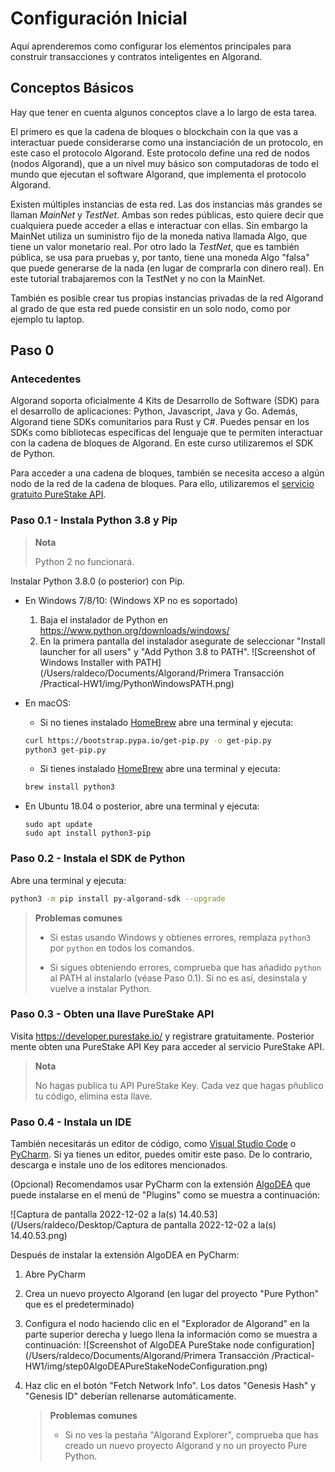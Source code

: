 # Configuración Inicial

Aquí aprenderemos como configurar los elementos principales para construir transacciones y contratos inteligentes en Algorand.

## Conceptos Básicos

Hay que tener en cuenta algunos conceptos clave a lo largo de esta tarea.

El primero es que la cadena de bloques o blockchain con la que vas a interactuar puede considerarse como una instanciación de un protocolo, en este caso el protocolo Algorand. Este protocolo define una red de nodos (nodos Algorand), que a un nivel muy básico son computadoras de todo el mundo que ejecutan el software Algorand, que implementa el protocolo Algorand. 

Existen múltiples instancias de esta red. Las dos instancias más grandes se llaman *MainNet* y *TestNet*. Ambas son redes públicas, esto quiere decir que  cualquiera puede acceder a ellas e interactuar con ellas. Sin embargo la MainNet utiliza un suministro fijo de la moneda nativa llamada Algo, que tiene un valor monetario real. Por otro lado la *TestNet*, que es también pública, se usa para pruebas y, por tanto, tiene una moneda Algo "falsa" que puede generarse de la nada (en lugar de comprarla con dinero real). En este tutorial trabajaremos con la TestNet y no con la MainNet.

También es posible crear tus propias instancias privadas de la red Algorand al grado de que esta red puede consistir en un solo nodo, como por ejemplo tu laptop.

## Paso 0

### Antecedentes

Algorand soporta oficialmente 4 Kits de Desarrollo de Software (SDK) para el desarrollo de aplicaciones: Python, Javascript, Java y Go. Además, Algorand tiene SDKs comunitarios para Rust y C#. Puedes pensar en los SDKs como bibliotecas específicas del lenguaje que te permiten interactuar con la cadena de bloques de Algorand. En este curso utilizaremos el SDK de Python. 

Para acceder a una cadena de bloques, también se necesita acceso a algún nodo de la red de la cadena de bloques. Para ello, utilizaremos el [servicio gratuito PureStake API](https://www.purestake.com/technology/algorand-api/).

### Paso 0.1 - Instala Python 3.8 y Pip

> **Nota**
>
> Python 2 no funcionará.

Instalar Python 3.8.0 (o posterior) con Pip.

* En Windows 7/8/10: (Windows XP no es soportado)

  1. Baja el instalador de Python en https://www.python.org/downloads/windows/
  2. En la primera pantalla del instalador asegurate de seleccionar "Install launcher for all users" y "Add Python 3.8 to PATH".
     ![Screenshot of Windows Installer with PATH](/Users/raldeco/Documents/Algorand/Primera Transacción /Practical-HW1/img/PythonWindowsPATH.png)

* En macOS:

  * Si no tienes instalado [HomeBrew](https://brew.sh) abre una terminal y ejecuta:

  ```bash
  curl https://bootstrap.pypa.io/get-pip.py -o get-pip.py
  python3 get-pip.py
  ```

  * Si tienes instalado [HomeBrew](https://brew.sh) abre una terminal y ejecuta:

  ```bash
  brew install python3
  ```

* En Ubuntu 18.04 o posterior, abre una terminal y ejecuta:

  ```
  sudo apt update
  sudo apt install python3-pip
  ```

### Paso 0.2 - Instala el SDK de Python

Abre una terminal y ejecuta:

```bash
python3 -m pip install py-algorand-sdk --upgrade
```

> **Problemas comunes**
>
> * Si estas usando Windows y obtienes errores, remplaza `python3` por `python` en todos los comandos.
>
> * Si sigues obteniendo errores, comprueba que has añadido `python` al PATH al instalarlo (véase Paso 0.1). Si no es así, desinstala y vuelve a instalar Python.

### Paso 0.3 - Obten una llave PureStake API

Visita https://developer.purestake.io/ y registrare gratuitamente. Posterior mente obten una PureStake API Key para acceder al servicio PureStake API.

> **Nota**
>
> No hagas publica tu API PureStake Key. Cada vez que hagas pñublico tu código, elimina esta llave.

### Paso 0.4 - Instala un IDE

También necesitarás un editor de código, como [Visual Studio Code](https://code.visualstudio.com) o [PyCharm](https://www.jetbrains.com/pycharm/). Si ya tienes un editor, puedes omitir este paso. De lo contrario, descarga e instale uno de los editores mencionados.

(Opcional) Recomendamos usar PyCharm con la extensión [AlgoDEA](https://algodea-docs.bloxbean.com/) que puede instalarse en el menú de "Plugins" como se muestra a continuación:

![Captura de pantalla 2022-12-02 a la(s) 14.40.53](/Users/raldeco/Desktop/Captura de pantalla 2022-12-02 a la(s) 14.40.53.png)

Después de instalar la extensión AlgoDEA en PyCharm:

1. Abre PyCharm
2. Crea un nuevo proyecto Algorand (en lugar del proyecto "Pure Python" que es el predeterminado)
3. Configura el nodo haciendo clic en el "Explorador de Algorand" en la parte superior derecha y luego llena la información como se muestra a continuación:
   ![Screenshot of AlgoDEA PureStake node configuration](/Users/raldeco/Documents/Algorand/Primera Transacción /Practical-HW1/img/step0AlgoDEAPureStakeNodeConfiguration.png)

4. Haz clic en el botón "Fetch Network Info". Los datos "Genesis Hash" y "Genesis ID" deberían rellenarse automáticamente.

   > **Problemas comunes**
   >
   > * Si no ves la pestaña "Algorand Explorer", comprueba que has creado un nuevo proyecto Algorand y no un proyecto Pure Python.

   